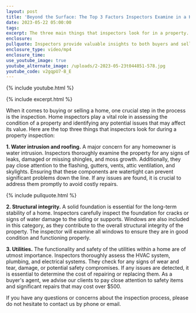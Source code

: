 ```yaml
---
layout: post
title: 'Beyond the Surface: The Top 3 Factors Inspectors Examine in a Home'
date: 2023-05-22 05:00:00
tags:
excerpt: The three main things that inspectors look for in a property.
enclosure:
pullquote: Inspectors provide valuable insights to both buyers and sellers.
enclosure_type: video/mp4
enclosure_time:
use_youtube_image: true
youtube_alternate_image: /uploads/2-2023-05-23t044851-578.jpg
youtube_code: v2gqpU7-B_E
---
```

{% include youtube.html %}

{% include excerpt.html %}

When it comes to buying or selling a home, one crucial step in the process is the inspection. Home inspectors play a vital role in assessing the condition of a property and identifying any potential issues that may affect its value. Here are the top three things that inspectors look for during a property inspection:

**1\. Water intrusion and roofing.** A major concern for any homeowner is water intrusion. Inspectors thoroughly examine the property for any signs of leaks, damaged or missing shingles, and moss growth. Additionally, they pay close attention to the flashing, gutters, vents, attic ventilation, and skylights. Ensuring that these components are watertight can prevent significant problems down the line. If any issues are found, it is crucial to address them promptly to avoid costly repairs.

{% include pullquote.html %}

**2\. Structural integrity.** A solid foundation is essential for the long-term stability of a home. Inspectors carefully inspect the foundation for cracks or signs of water damage to the siding or supports. Windows are also included in this category, as they contribute to the overall structural integrity of the property. The inspector will examine all windows to ensure they are in good condition and functioning properly.

**3\. Utilities.** The functionality and safety of the utilities within a home are of utmost importance. Inspectors thoroughly assess the HVAC system, plumbing, and electrical systems. They check for any signs of wear and tear, damage, or potential safety compromises. If any issues are detected, it is essential to determine the cost of repairing or replacing them. As a buyer's agent, we advise our clients to pay close attention to safety items and significant repairs that may cost over $500.

If you have any questions or concerns about the inspection process, please do not hesitate to contact us by phone or email.